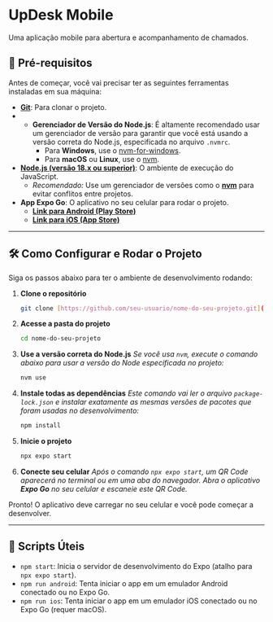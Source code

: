 # UpDesk Mobile

Uma aplicação mobile para abertura e acompanhamento de chamados.

## 🚀 Pré-requisitos

Antes de começar, você vai precisar ter as seguintes ferramentas instaladas em sua máquina:

* **[Git](https://git-scm.com)**: Para clonar o projeto.
* * **Gerenciador de Versão do Node.js**: É altamente recomendado usar um gerenciador de versão para garantir que você está usando a versão correta do Node.js, especificada no arquivo `.nvmrc`.
    * Para **Windows**, use o [nvm-for-windows](https://github.com/coreybutler/nvm-windows).
    * Para **macOS** ou **Linux**, use o [nvm](https://github.com/nvm-sh/nvm).
* **[Node.js (versão 18.x ou superior)](https://nodejs.org/)**: O ambiente de execução do JavaScript.
    * *Recomendado:* Use um gerenciador de versões como o **[nvm](https://github.com/nvm-sh/nvm)** para evitar conflitos entre projetos.
* **App Expo Go**: O aplicativo no seu celular para rodar o projeto.
    * **[Link para Android (Play Store)](https://play.google.com/store/apps/details?id=host.exp.exponent)**
    * **[Link para iOS (App Store)](https://apps.apple.com/us/app/expo-go/id982107779)**

---

## 🛠️ Como Configurar e Rodar o Projeto

Siga os passos abaixo para ter o ambiente de desenvolvimento rodando:

1.  **Clone o repositório**
    ```bash
    git clone [https://github.com/seu-usuario/nome-do-seu-projeto.git](https://github.com/seu-usuario/nome-do-seu-projeto.git)
    ```

2.  **Acesse a pasta do projeto**
    ```bash
    cd nome-do-seu-projeto
    ```

3.  **Use a versão correta do Node.js**
    *Se você usa `nvm`, execute o comando abaixo para usar a versão do Node especificada no projeto:*
    ```bash
    nvm use
    ```

4.  **Instale todas as dependências**
    *Este comando vai ler o arquivo `package-lock.json` e instalar exatamente as mesmas versões de pacotes que foram usadas no desenvolvimento:*
    ```bash
    npm install
    ```

5.  **Inicie o projeto**
    ```bash
    npx expo start
    ```

6.  **Conecte seu celular**
    *Após o comando `npx expo start`, um QR Code aparecerá no terminal ou em uma aba do navegador. Abra o aplicativo **Expo Go** no seu celular e escaneie este QR Code.*

Pronto! O aplicativo deve carregar no seu celular e você pode começar a desenvolver.

---

## 📜 Scripts Úteis

* `npm start`: Inicia o servidor de desenvolvimento do Expo (atalho para `npx expo start`).
* `npm run android`: Tenta iniciar o app em um emulador Android conectado ou no Expo Go.
* `npm run ios`: Tenta iniciar o app em um emulador iOS conectado ou no Expo Go (requer macOS).